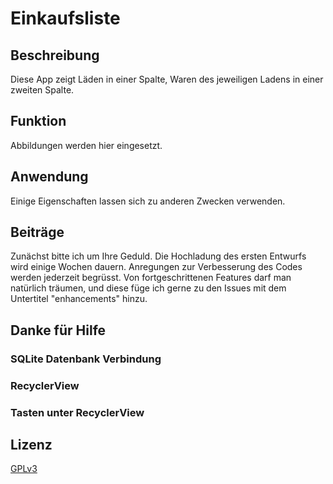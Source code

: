 # Einkaufsliste

## Beschreibung
Diese App zeigt Läden in einer Spalte, Waren des jeweiligen Ladens in einer zweiten Spalte.

## Funktion
Abbildungen werden hier eingesetzt.

## Anwendung
Einige Eigenschaften lassen sich zu anderen Zwecken verwenden.

## Beiträge
Zunächst bitte ich um Ihre Geduld. Die Hochladung des ersten Entwurfs wird einige Wochen dauern. Anregungen zur 
Verbesserung des Codes werden jederzeit begrüsst. Von fortgeschrittenen Features darf man natürlich träumen, und
diese füge ich gerne zu den Issues mit dem Untertitel "enhancements" hinzu.

## Danke für Hilfe
  ### SQLite Datenbank Verbindung
  
  ### RecyclerView
  
  ### Tasten unter RecyclerView
  
## Lizenz
[GPLv3](https://github.com/Galajda/Einkaufsliste/blob/master/LICENSE)

